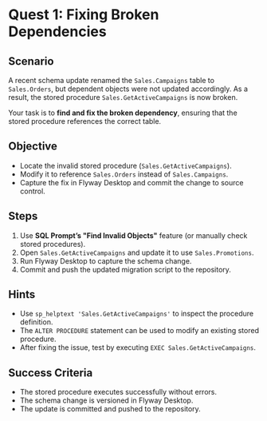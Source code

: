 # Quest 1: Fixing Broken Dependencies  

## Scenario  
A recent schema update renamed the `Sales.Campaigns` table to `Sales.Orders`, but dependent objects were not updated accordingly. As a result, the stored procedure `Sales.GetActiveCampaigns` is now broken.

Your task is to **find and fix the broken dependency**, ensuring that the stored procedure references the correct table.

## Objective  
- Locate the invalid stored procedure (`Sales.GetActiveCampaigns`).
- Modify it to reference `Sales.Orders` instead of `Sales.Campaigns`.
- Capture the fix in Flyway Desktop and commit the change to source control.

## Steps  
1. Use **SQL Prompt’s "Find Invalid Objects"** feature (or manually check stored procedures).  
2. Open `Sales.GetActiveCampaigns` and update it to use `Sales.Promotions`.  
3. Run Flyway Desktop to capture the schema change.  
4. Commit and push the updated migration script to the repository.  

## Hints  
- Use `sp_helptext 'Sales.GetActiveCampaigns'` to inspect the procedure definition.  
- The `ALTER PROCEDURE` statement can be used to modify an existing stored procedure.  
- After fixing the issue, test by executing `EXEC Sales.GetActiveCampaigns`.  

## Success Criteria  
- The stored procedure executes successfully without errors.  
- The schema change is versioned in Flyway Desktop.  
- The update is committed and pushed to the repository.  
